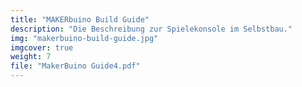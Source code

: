 ```yaml
---
title: "MAKERbuino Build Guide"
description: "Die Beschreibung zur Spielekonsole im Selbstbau."
img: "makerbuino-build-guide.jpg"
imgcover: true
weight: 7
file: "MakerBuino Guide4.pdf"
---
```

